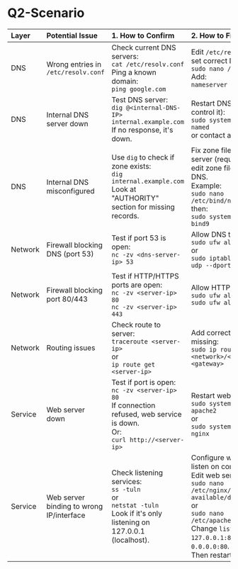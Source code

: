 # Q2-Scenario








| Layer   | Potential Issue  | 1. How to Confirm  | 2. How to Fix (Commands) |
|:--------|:-----------------|:-------------------|:--------------------------|
| DNS | Wrong entries in `/etc/resolv.conf` | Check current DNS servers: <br>```cat /etc/resolv.conf```<br>Ping a known domain: <br>```ping google.com``` | Edit `/etc/resolv.conf` and set correct DNS, e.g.: <br>```sudo nano /etc/resolv.conf```<br>Add:<br>```nameserver 8.8.8.8``` |
| DNS | Internal DNS server down | Test DNS server: <br>```dig @<internal-DNS-IP> internal.example.com```<br>If no response, it's down. | Restart DNS server (if you control it): <br>```sudo systemctl restart named``` <br>or contact admin. |
| DNS | Internal DNS misconfigured | Use `dig` to check if zone exists: <br>```dig internal.example.com```<br>Look at "AUTHORITY" section for missing records. | Fix zone files on DNS server (requires admin): edit zone files and reload DNS.<br>Example:<br>```sudo nano /etc/bind/named.conf.local```<br>then:<br>```sudo systemctl reload bind9``` |
| Network | Firewall blocking DNS (port 53) | Test if port 53 is open:<br>```nc -zv <dns-server-ip> 53``` | Allow DNS traffic:<br>```sudo ufw allow out 53```<br>or<br>```sudo iptables -A OUTPUT -p udp --dport 53 -j ACCEPT``` |
| Network | Firewall blocking port 80/443 | Test if HTTP/HTTPS ports are open:<br>```nc -zv <server-ip> 80```<br>```nc -zv <server-ip> 443``` | Allow HTTP/HTTPS traffic:<br>```sudo ufw allow 80/tcp```<br>```sudo ufw allow 443/tcp``` |
| Network | Routing issues | Check route to server:<br>```traceroute <server-ip>```<br>or<br>```ip route get <server-ip>``` | Add correct route if missing:<br>```sudo ip route add <network>/<mask> via <gateway>``` |
| Service | Web server down | Test if port is open:<br>```nc -zv <server-ip> 80```<br>If connection refused, web service is down.<br>Or:<br>```curl http://<server-ip>``` | Restart web service:<br>```sudo systemctl restart apache2```<br>or<br>```sudo systemctl restart nginx``` |
| Service | Web server binding to wrong IP/interface | Check listening services:<br>```ss -tuln```<br>or<br>```netstat -tuln```<br>Look if it's only listening on 127.0.0.1 (localhost). | Configure web server to listen on correct interface:<br>Edit web server config:<br>```sudo nano /etc/nginx/sites-available/default```<br>or<br>```sudo nano /etc/apache2/ports.conf```<br>Change `listen 127.0.0.1:80` → `listen 0.0.0.0:80`.<br>Then restart server. |






